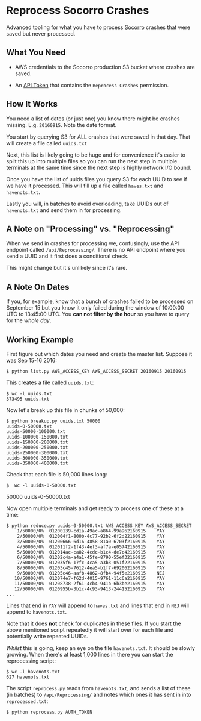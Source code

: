 Reprocess Socorro Crashes
=========================

Advanced tooling for what you have to process
[Socorro](https://crash-stats.mozilla.com) crashes that were saved
but never processed.


What You Need
-------------

* AWS credentials to the Socorro production S3 bucket where crashes are
saved.

* An [API Token](https://crash-stats.mozilla.com/api/tokens/) that
contains the `Reprocess Crashes` permission.


How It Works
------------

You need a list of dates (or just one) you know there might be crashes missing.
E.g. `20160915`. Note the date format.

You start by querying S3 for ALL crashes that were saved in that day.
That will create a file called `uuids.txt`

Next, this list is likely going to be huge and for convenience it's
easier to split this up into multiple files so you can run the next
step in multiple terminals at the same time since the next step is
highly network I/O bound.

Once you have the list of uuids files you query S3 for each UUID to
see if we have it processed. This will fill up a file called `haves.txt`
and `havenots.txt`.

Lastly you will, in batches to avoid overloading, take UUIDs out of
`havenots.txt` and send them in for processing.


A Note on "Processing" vs. "Reprocessing"
-----------------------------------------

When we send in crashes for processing we, confusingly, use the API endpoint
called `/api/Reprocessing/`. There is no API endpoint where you send a UUID
and it first does a conditional check.

This might change but it's unlikely since it's rare.


A Note On Dates
---------------

If you, for example, know that a bunch of crashes failed to be processed
on September 15 but you know it only failed during the window of
10:00:00 UTC to 13:45:00 UTC. You **can not filter by the hour** so
you have to query for the *whole day*.


Working Example
---------------

First figure out which dates you need and create the master list. Suppose
it was Sep 15-16 2016:

    $ python list.py AWS_ACCESS_KEY AWS_ACCESS_SECRET 20160915 20160915

This creates a file called `uuids.txt`:

    $ wc -l uuids.txt
    373495 uuids.txt

Now let's break up this file in chunks of 50,000:

    $ python breakup.py uuids.txt 50000
    uuids-0-50000.txt
    uuids-50000-100000.txt
    uuids-100000-150000.txt
    uuids-150000-200000.txt
    uuids-200000-250000.txt
    uuids-250000-300000.txt
    uuids-300000-350000.txt
    uuids-350000-400000.txt

Check that each file is 50,000 lines long:

    $  wc -l uuids-0-50000.txt
   50000 uuids-0-50000.txt

Now open multiple terminals and get ready to process one of these at a time:

    $ python reduce.py uuids-0-50000.txt AWS_ACCESS_KEY AWS_ACCESS_SECRET
        1/50000/0%	01200139-cd1a-49ac-a864-99a962160915	YAY
        2/50000/0%	012004f1-800b-4c77-92b2-6f2d22160915	YAY
        3/50000/0%	01200666-6d16-4858-81a0-6703f2160915	YAY
        4/50000/0%	012011f2-1f43-4ef3-af7a-e05742160915	YAY
        5/50000/0%	012014ac-ca82-4cdc-b1c4-de7c42160915	YAY
        6/50000/0%	01202c4a-a4a1-45fe-8790-55ef32160915	YAY
        7/50000/0%	012035f6-17fc-4ca5-a3b3-051f22160915	YAY
        8/50000/0%	01203c45-7612-4ea5-b1f7-692062160915	YAY
        9/50000/0%	01205c46-aafb-4862-8fb4-94f5e2160915	NEJ
       10/50000/0%	012074e7-f62d-4015-9761-11c6a2160915	YAY
       11/50000/0%	01208738-2f61-4cb4-941b-6b3be2160915	YAY
       12/50000/0%	0120955b-3b1c-4c93-9413-244152160915	YAY
    ...

Lines that end in `YAY` will append to `haves.txt` and lines that end
in `NEJ` will append to `havenots.txt`.

Note that it does **not** check for duplicates in these files. If you
start the above mentioned script repeatedly it will start over for each
file and potentially write repeated UUIDs.

*Whilst* this is going, keep an eye on the file `havenots.txt`. It should
be slowly growing. When there's at least 1,000 lines in there you can start
the reprocessing script:

    $ wc -l havenots.txt
    627 havenots.txt

The script `reprocess.py` reads from `havenots.txt`, and sends a list of
these (in batches) to `/api/Reprocessing/` and notes which ones it has sent
in into `reprocessed.txt`:

    $ python reprocess.py AUTH_TOKEN
